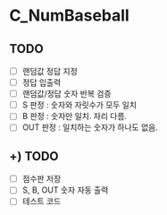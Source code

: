 # C_NumBaseball
## TODO
- [ ] 랜덤값 정답 지정
- [ ] 정답 입출력
- [ ] 랜덤값/정답 숫자 반복 검증
- [ ] S 판정 : 숫자와 자릿수가 모두 일치
- [ ] B 판정 : 숫자만 일치. 자리 다름.
- [ ] OUT 판정 : 일치하는 숫자가 하나도 없음.

## +) TODO
- [ ] 점수판 저장
- [ ] S, B, OUT 숫자 자동 출력
- [ ] 테스트 코드
